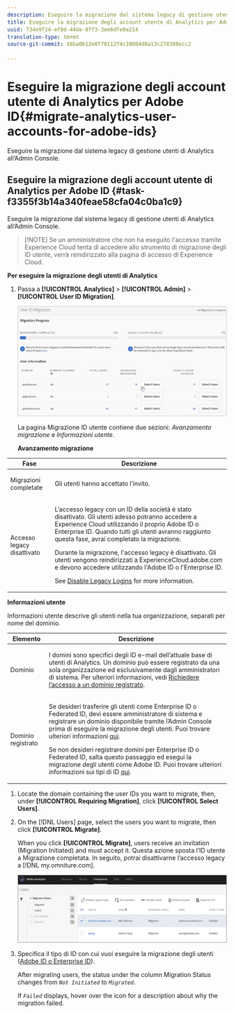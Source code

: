 ```yaml
---
description: Eseguire la migrazione dal sistema legacy di gestione utenti di Analytics all’Admin Console.
title: Eseguire la migrazione degli account utente di Analytics per Adobe ID
uuid: 734e9f14-ef8d-44de-8ff3-3ee6dfe0a214
translation-type: tm+mt
source-git-commit: 16ba0b12e0f70112f4c10804d0a13c278388ecc2

---
```



# Eseguire la migrazione degli account utente di Analytics per Adobe ID{#migrate-analytics-user-accounts-for-adobe-ids}

Eseguire la migrazione dal sistema legacy di gestione utenti di Analytics all’Admin Console.

## Eseguire la migrazione degli account utente di Analytics per Adobe ID {#task-f3355f3b14a340feae58cfa04c0ba1c9}

Eseguire la migrazione dal sistema legacy di gestione utenti di Analytics all’Admin Console.

> [!NOTE] Se un amministratore che non ha eseguito l'accesso tramite Experience Cloud tenta di accedere allo strumento di migrazione degli ID utente, verrà reindirizzato alla pagina di accesso di Experience Cloud.

**Per eseguire la migrazione degli utenti di Analytics**

1. Passa a **[!UICONTROL Analytics]** &gt; **[!UICONTROL Admin]** &gt; **[!UICONTROL User ID Migration]**.

   ![](assets/migration-progress.png)

   La pagina Migrazione ID utente contiene due sezioni: *Avanzamento migrazione* e *Informazioni utente*.

   **Avanzamento migrazione**

<table id="table_F9F1CFF762C745E198CB075A02BA2DDA"> 
 <thead> 
  <tr> 
   <th colname="col1" class="entry"> Fase </th> 
   <th colname="col2" class="entry"> Descrizione </th> 
  </tr>
 </thead>
 <tbody> 
  <tr> 
   <td colname="col1"> <p>Migrazioni completate </p> </td> 
   <td colname="col2"> <p>Gli utenti hanno accettato l’invito. </p> </td> 
  </tr> 
  <tr> 
   <td colname="col1"> <p>Accesso legacy disattivato </p> </td> 
   <td colname="col2"> <p>L’accesso legacy con un ID della società è stato disattivato. Gli utenti adesso potranno accedere a Experience Cloud utilizzando il proprio Adobe ID o Enterprise ID. Quando tutti gli utenti avranno raggiunto questa fase, avrai completato la migrazione. </p> <p>Durante la migrazione, l'accesso legacy è disattivato. Gli utenti vengono reindirizzati a <span class="filepath"> ExperienceCloud.adobe.com</span> e devono accedere utilizzando l'Adobe ID o l'Enterprise ID. </p> <p>See <a href="/help/admin/user-management2/user-migration/c-migration-tool/t-disable-legacy-login.md"> Disable Legacy Logins</a> for more information. </p> </td> 
  </tr> 
 </tbody> 
</table>

**Informazioni utente**

Informazioni utente descrive gli utenti nella tua organizzazione, separati per nome del dominio.

<table id="table_3822E27AF81E4A188562FEB5131548A5"> 
 <thead> 
  <tr> 
   <th colname="col1" class="entry"> Elemento </th> 
   <th colname="col2" class="entry"> Descrizione </th> 
  </tr>
 </thead>
 <tbody> 
  <tr> 
   <td colname="col1"> <p>Dominio </p> </td> 
   <td colname="col2"> <p>I domini sono specifici degli ID e-mail dell’attuale base di utenti di Analytics. Un dominio può essere registrato da una sola organizzazione ed esclusivamente dagli amministratori di sistema. Per ulteriori informazioni, vedi <a href="https://helpx.adobe.com/enterprise/help/request-access-to-claimed-domain.html">Richiedere l’accesso a un dominio registrato</a>. </p> </td> 
  </tr> 
  <tr> 
   <td colname="col1"> <p>Dominio registrato </p> </td> 
   <td colname="col2"> <p>Se desideri trasferire gli utenti come Enterprise ID o Federated ID, devi essere amministratore di sistema e registrare un dominio disponibile tramite l’Admin Console prima di eseguire la migrazione degli utenti. Puoi trovare ulteriori informazioni <a href="https://helpx.adobe.com/enterprise/help/identity.html">qui</a>. </p> <p>Se non desideri registrare domini per Enterprise ID o Federated ID, salta questo passaggio ed esegui la migrazione degli utenti come Adobe ID. Puoi trovare ulteriori informazioni sui tipi di ID <a href="https://helpx.adobe.com/enterprise/help/identity.html">qui</a>. </p> </td> 
  </tr> 
 </tbody> 
</table>

1. Locate the domain containing the user IDs you want to migrate, then, under **[!UICONTROL Requiring Migration]**, click **[!UICONTROL Select Users]**.
1. On the [!DNL Users] page, select the users you want to migrate, then click **[!UICONTROL Migrate]**.

   When you click **[!UICONTROL Migrate]**, users receive an invitation (Migration Initiated) and must accept it. Questa azione sposta l’ID utente a Migrazione completata. In seguito, potrai disattivarne l’accesso legacy a [!DNL my.omniture.com].

   ![](assets/user-info.png)

1. Specifica il tipo di ID con cui vuoi eseguire la migrazione degli utenti ([Adobe ID o Enterprise ID](https://helpx.adobe.com/enterprise/help/identity.html)).

   After migrating users, the status under the column Migration Status changes from *`Not Initiated`* to *`Migrated`*.

   If *`Failed`* displays, hover over the icon for a description about why the migration failed.
